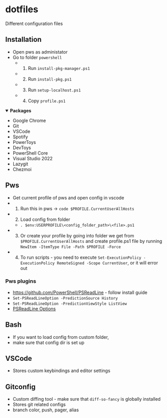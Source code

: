 # dotfiles
Different configuration files

## Installation

- Open pws as administator
- Go to folder `powershell`
    - 1. Run `install-pkg-manager.ps1`
    - 2. Run `install-pkg.ps1`
    - 3. Run `setup-localhost.ps1`
    - 4. Copy `profile.ps1`

<details open>
<summary><strong>Packages</strong></summary>

* Google Chrome
* Git
* VSCode
* Spotify
* PowerToys
* DevToys
* PowerShell Core
* Visual Studio 2022
* Lazygit
* Chezmoi

</details>

## Pws

- Get current profile of pws and open config in vscode
- 1. Run this in pws -> `code $PROFILE.CurrentUserAllHosts`
- 2. Load config from folder
    - `. $env:USERPROFILE\<config_folder_path>\<file>.ps1`
- 3. Or create your profile by going into folder we get from `$PROFILE.CurrentUserAllHosts`
and create profile.ps1 file by running `NewItem -ItemType File -Path $PROFILE -Force`
- 4. To run scripts - you need to execute `Set-ExecutionPolicy -ExecutionPolicy RemoteSigned -Scope CurrentUser`, or it will error out

### Pws plugins
- https://github.com/PowerShell/PSReadLine - follow install guide
- `Set-PSReadLineOption -PredictionSource History`
- `Set-PSReadLineOption -PredictionViewStyle ListView`
- [PSReadLine Options](https://learn.microsoft.com/en-us/powershell/module/psreadline/get-psreadlineoption?view=powershell-7.4)

## Bash

- If you want to load config from custom folder,
- make sure that config dir is set up

## VSCode

- Stores custom keybindings and editor settings

## Gitconfig

- Custom diffing tool - make sure that `diff-so-fancy` is globally installed
- Stores git related configs
- branch color, push, pager, alias
